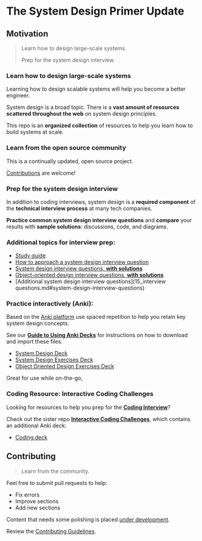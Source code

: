 # The System Design Primer Update


## Motivation

> Learn how to design large-scale systems.
>
> Prep for the system design interview.

### Learn how to design large-scale systems

Learning how to design scalable systems will help you become a better engineer.

System design is a broad topic.  There is a **vast amount of resources scattered throughout the web** on system design principles.

This repo is an **organized collection** of resources to help you learn how to build systems at scale.

### Learn from the open source community

This is a continually updated, open source project.

[Contributions](#contributing) are welcome!

### Prep for the system design interview

In addition to coding interviews, system design is a **required component** of the **technical interview process** at many tech companies.

**Practice common system design interview questions** and **compare** your results with **sample solutions**: discussions, code, and diagrams.

### Additional topics for interview prep:

* [Study guide](study_guide.md#study-guide)
* [How to approach a system design interview question](study_guide.md#how-to-approach-a-system-design-interview-question)
* [System design interview questions, **with solutions**](study_guide.md#system-design-interview-questions-with-solutions)
* [Object-oriented design interview questions, **with solutions**](study_guide.md#object-oriented-design-interview-questions-with-solutions)
* [Additional system design interview questions](15_interview questions.md#system-design-interview-questions)

### Practice interactively (Anki):
Based on the [Anki platform](https://apps.ankiweb.net/) use spaced repetition to help you retain key system design concepts.

See our **[Guide to Using Anki Decks](anki_guide.md)** for instructions on how to download and import these files.

*   [System Design Deck](../resources/flash_cards/System%20Design.apkg?raw=true)
*   [System Design Exercises Deck](../resources/flash_cards/System%20Design%20Exercises.apkg?raw=true)
*   [Object Oriented Design Exercises Deck](../resources/flash_cards/OO%20Design.apkg?raw=true)

Great for use while on-the-go, 


### Coding Resource: Interactive Coding Challenges

Looking for resources to help you prep for the [**Coding Interview**](https://github.com/donnemartin/interactive-coding-challenges)?


Check out the sister repo [**Interactive Coding Challenges**](https://github.com/donnemartin/interactive-coding-challenges), which contains an additional Anki deck:

* [Coding deck](https://github.com/donnemartin/interactive-coding-challenges/tree/master/anki_cards/Coding.apkg)

## Contributing

> Learn from the community.

Feel free to submit pull requests to help:

* Fix errors
* Improve sections
* Add new sections


Content that needs some polishing is placed [under development](17_under_development.md#under-development).

Review the [Contributing Guidelines](../CONTRIBUTING.md).
